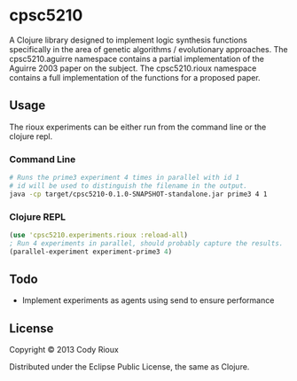 # cpsc5210

A Clojure library designed to implement logic synthesis functions specifically
in the area of genetic algorithms / evolutionary approaches. The 
cpsc5210.aguirre namespace contains a partial implementation of the Aguirre
2003 paper on the subject. The cpsc5210.rioux namespace contains a full
implementation of the functions for a proposed paper.

## Usage
The rioux experiments can be either run from the command line or the
clojure repl.

### Command Line

```bash
# Runs the prime3 experiment 4 times in parallel with id 1
# id will be used to distinguish the filename in the output.
java -cp target/cpsc5210-0.1.0-SNAPSHOT-standalone.jar prime3 4 1
```

### Clojure REPL
```clojure
(use 'cpsc5210.experiments.rioux :reload-all)
; Run 4 experiments in parallel, should probably capture the results.
(parallel-experiment experiment-prime3 4)
```

## Todo
* Implement experiments as agents using send to ensure performance

## License

Copyright © 2013 Cody Rioux

Distributed under the Eclipse Public License, the same as Clojure.

